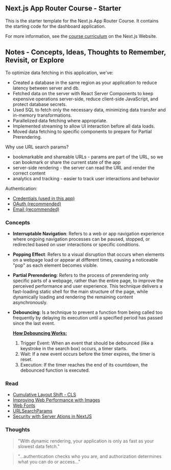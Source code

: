 ## Next.js App Router Course - Starter

This is the starter template for the Next.js App Router Course. It contains the starting code for the dashboard application.

For more information, see the [course curriculum](https://nextjs.org/learn) on the Next.js Website.

## Notes - Concepts, Ideas, Thoughts to Remember, Revisit, or Explore

To optimize data fetching in this application, we've:

- Created a database in the same region as your application to reduce latency between server and db.
- Fetched data on the server with React Server Components to keep expensive operations server-side, reduce client-side JavaScript, and protect database secrets.
- Used SQL to fetch only the necessary data, minimizing data transfer and in-memory transformations.
- Parallelized data fetching where appropriate.
- Implemented streaming to allow UI interaction before all data loads.
- Moved data fetching to specific components to prepare for Partial Prerendering.

Why use URL search params?

- bookmarkable and shareable URLs - params are part of the URL, so we can bookmark or share the current state of the app
- server-side rendering - the server can read the URL and render the correct content
- analytics and tracking - easier to track user interactions and behavior

Authentication:

- [Credentials (used in this app)](https://authjs.dev/getting-started/authentication/credentials)
- [OAuth (recommended)](https://authjs.dev/getting-started/authentication/oauth)
- [Email (recommended)](https://authjs.dev/getting-started/authentication/email)


### Concepts

- **Interruptable Navigation**: Refers to a web or app navigation experience where ongoing navigation processes can be paused, stopped, or redirected based on user interactions or specific conditions.

- **Popping Effect**: Refers to a visual disruption that occurs when elements on a webpage load or appear at different times, causing a noticeable "pop" as each element becomes visible.

- **Partial Prerendering**: Refers to the process of prerendering only specific parts of a webpage, rather than the entire page, to improve the perceived performance and user experience. This technique delivers a fast-loading static shell for the main structure of the page, while dynamically loading and rendering the remaining content asynchronously.

- **Debouncing**: Is a technique to prevent a function from being called too frequently by delaying its execution until a specified period has passed since the last event.

  [**How Debouncing Works:**](https://nextjs.org/learn/dashboard-app/adding-search-and-pagination#:~:text=How%20Debouncing%20Works%3A)

  1. Trigger Event: When an event that should be debounced (like a keystroke in the search box) occurs, a timer starts.
  2. Wait: If a new event occurs before the timer expires, the timer is reset.
  3. Execution: If the timer reaches the end of its countdown, the debounced function is executed.

### Read

- [Cumulative Layout Shift - CLS](https://web.dev/articles/cls)
- [Improving Web Performance with Images](https://developer.mozilla.org/en-US/docs/Learn/Performance/Multimedia)
- [Web Fonts](https://developer.mozilla.org/en-US/docs/Learn/CSS/Styling_text/Web_fonts)
- [URLSearchParams](https://developer.mozilla.org/en-US/docs/Web/API/URLSearchParams)
- [Security with Server Ations in NextJS](https://nextjs.org/blog/security-nextjs-server-components-actions)

### Thoughts

> "With dynamic rendering, your application is only as fast as your slowest data fetch."

> "...authentication checks who you are, and authorization determines what you can do or access..."
